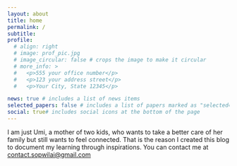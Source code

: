```yaml
---
layout: about
title: home 
permalink: /
subtitle: 
profile:
  # align: right
  # image: prof_pic.jpg
  # image_circular: false # crops the image to make it circular
  # more_info: >
  #   <p>555 your office number</p>
  #   <p>123 your address street</p>
  #   <p>Your City, State 12345</p>

news: true # includes a list of news items
selected_papers: false # includes a list of papers marked as "selected={true}"
social: true# includes social icons at the bottom of the page
---
```

I am just Umi, a mother of two kids, who wants to take a better care of her family but still wants to feel connected. That is the reason I created this blog to document my learning through inspirations. You can contact me at contact.sopwilai@gmail.com 

